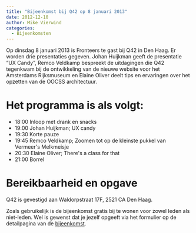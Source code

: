 ```yaml
---
title: "Bijeenkomst bij Q42 op 8 januari 2013"
date: 2012-12-10
author: Mike Vierwind
categories: 
  - Bijeenkomsten
---
```

Op dinsdag 8 januari 2013 is Fronteers te gast bij Q42 in Den Haag. Er worden drie presentaties gegeven. Johan Huijkman geeft de presentatie “UX Candy”, Remco Veldkamp bespreekt de uitdagingen die Q42 tegenkwam bij de ontwikkeling van de nieuwe website voor het Amsterdams Rijksmuseum en Elaine Oliver deelt tips en ervaringen over het opzetten van de OOCSS architectuur.

# Het programma is als volgt:

* 18:00 Inloop met drank en snacks
* 19:00 Johan Huijkman; UX candy
* 19:30 Korte pauze
* 19:45 Remco Veldkamp; Zoomen tot op de kleinste pukkel van Vermeer's Melkmeisje
* 20:30 Elaine Oliver; There's a class for that
* 21:00 Borrel

# Bereikbaarheid en opgave

Q42 is gevestigd aan Waldorpstraat 17F, 2521 CA Den Haag.

Zoals gebruikelijk is de bijeenkomst gratis bij te wonen voor zowel leden als niet-leden. Wel is gewenst dat je jezelf opgeeft via het formulier op de detailpagina van de [bijeenkomst](/bijeenkomsten/2013/q42).

